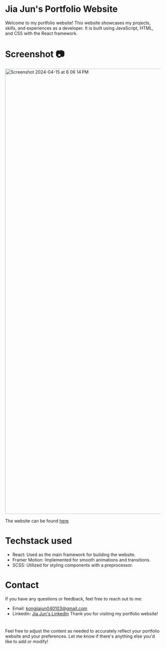 # Jia Jun's Portfolio Website

Welcome to my portfolio website! This website showcases my projects, skills, and experiences as a developer. It is built using JavaScript, HTML, and CSS with the React framework.

# Screenshot 📷
<img width="1440" alt="Screenshot 2024-04-15 at 6 06 14 PM" src="https://github.com/JIAJUNKK/jiajun-portfolio/assets/69725776/3006625d-7bce-46f8-b170-8c6145807e01">

The website can be found <a href="https://jiajun-portfolio.vercel.app/">here</a>


# Techstack used
* React: Used as the main framework for building the website.
* Framer Motion: Implemented for smooth animations and transitions.
* SCSS: Utilized for styling components with a preprocessor.

# Contact 
If you have any questions or feedback, feel free to reach out to me: 
* Email: <a href="mailto:kongjiajun040103@gmail.com">kongjiajun040103@gmail.com</a>
* Linkedin: <a href="https://www.linkedin.com/in/jiajunkk/">Jia Jun's LinkedIn</a>
Thank you for visiting my portfolio website!

# 

Feel free to adjust the content as needed to accurately reflect your portfolio website and your preferences. Let me know if there's anything else you'd like to add or modify!
